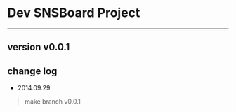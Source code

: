 # Dev SNSBoard Project   
---
## version v0.0.1  
## change log  
- 2014.09.29  
> make branch v0.0.1
